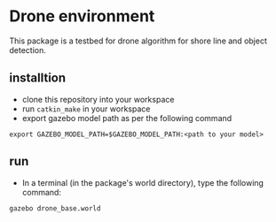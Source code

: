 # Drone environment

This package is a testbed for drone algorithm for shore line and object detection.

## installtion
* clone this repository into your workspace 
* run `catkin_make` in your workspace
* export gazebo model path as per the following command
```
export GAZEBO_MODEL_PATH=$GAZEBO_MODEL_PATH:<path to your model>
```

## run
* In a terminal (in the package's world directory), type the following command:
```
gazebo drone_base.world
```

